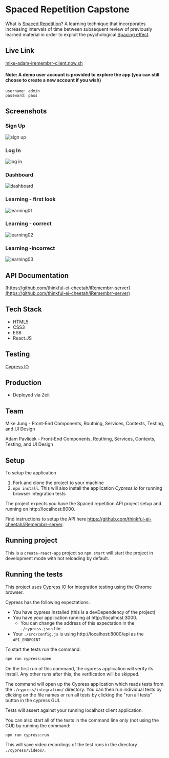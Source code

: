 # Spaced Repetition Capstone
What is [Spaced Repetition](https://en.wikipedia.org/wiki/Spaced_repetition)?
A learning technique that incorporates increasing intervals of time between subsequent review of previously learned material in order to exploit the psychological [Spacing effect](https://en.wikipedia.org/wiki/Spacing_effect).

## Live Link
[mike-adam-iremembrr-client.now.sh](mike-adam-iremembrr-client.now.sh)
#### Note: A demo user account is provided to explore the app (you can still choose to create a new account if you wish)
    username: admin
    password: pass

## Screenshots
### Sign Up
![sign up](screenshots/iR-signup.PNG)

### Log In
![log in](screenshots/iR-login.PNG)

### Dashboard
![dashboard](screenshots/iR-dashboard.PNG)

### Learning - first look
![learning01](screenshots/iR-learning01.PNG)

### Learning - correct
![learning02](screenshots/iR-learning02.PNG)

### Learning -incorrect
![learning03](screenshots/iR-learning03.PNG)

## API Documentation
[https://github.com/thinkful-ei-cheetah/iRemembrr-server](https://github.com/thinkful-ei-cheetah/iRemembrr-server)

## Tech Stack
* HTML5
* CSS3
* ES6
* React.JS

## Testing
[Cypress IO](https://docs.cypress.io)

## Production
* Deployed via Zeit

## Team
Mike Jung - Front-End Components, Routhing, Services, Contexts, Testing, and UI Design

Adam Pavlicek - Front-End Components, Routhing, Services, Contexts, Testing, and UI Design

## Setup

To setup the application

1. Fork and clone the project to your machine
2. `npm install`. This will also install the application *Cypress.io* for running browser integration tests

The project expects you have the Spaced repetition API project setup and running on http://localhost:8000.

Find instructions to setup the API here https://github.com/thinkful-ei-cheetah/iRemembrr-server.

## Running project

This is a `create-react-app` project so `npm start` will start the project in development mode with hot reloading by default.

## Running the tests

This project uses [Cypress IO](https://docs.cypress.io) for integration testing using the Chrome browser.

Cypress has the following expectations:

- You have cypress installed (this is a devDependency of the project)
- You have your application running at http://localhost:3000.
  - You can change the address of this expectation in the `./cypress.json` file.
- Your `./src/config.js` is using http://localhost:8000/api as the `API_ENDPOINT`

To start the tests run the command:

```bash
npm run cypress:open
```

On the first run of this command, the cypress application will verify its install. Any other runs after this, the verification will be skipped.

The command will open up the Cypress application which reads tests from the `./cypress/integration/` directory. You can then run individual tests by clicking on the file names or run all tests by clicking the "run all tests" button in the cypress GUI.

Tests will assert against your running localhost client application.

You can also start all of the tests in the command line only (not using the GUI) by running the command:

```bash
npm run cypress:run
```

This will save video recordings of the test runs in the directory `./cypress/videos/`.

